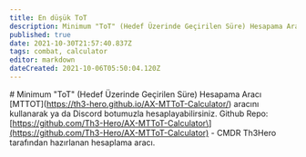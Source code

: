 ```yaml
---
title: En düşük ToT
description: Minimum "ToT" (Hedef Üzerinde Geçirilen Süre) Hesapama Aracı.
published: true
date: 2021-10-30T21:57:40.837Z
tags: combat, calculator
editor: markdown
dateCreated: 2021-10-06T05:50:04.120Z
---
```


\# Minimum "ToT" (Hedef Üzerinde Geçirilen Süre) Hesapama Aracı \[MTTOT\](https://th3-hero.github.io/AX-MTToT-Calculator/) aracını kullanarak ya da Discord botumuzla hesaplayabilirsiniz. Github Repo: \[https://github.com/Th3-Hero/AX-MTToT-Calculator\](https://github.com/Th3-Hero/AX-MTToT-Calculator) - CMDR Th3Hero tarafından hazırlanan hesaplama aracı.